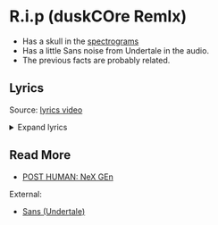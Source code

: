 # R.i.p (duskCOre RemIx)

- Has a skull in the [spectrograms](spectrograms.md)
- Has a little Sans noise from Undertale in the audio.
- The previous facts are probably related.

## Lyrics

Source: [lyrics video](https://www.youtube.com/watch?v=J3Qz8rE-Zh0)

<details class="lyrics">
<summary>Expand lyrics</summary>

```
did my back hurt your knife?
do you think you’re bulletproof? 
go chat shit all you like 
you and i both know the truth 

plot twist 
i don’t give two shits 
about you 
or whether you exist 
tripping if you think 
there’ll be a happy ending 

still alive 
but you're dead to me
there’s voices in my head
that will never leave
wish i could forget
all these memories
i don’t know why you keep
digging your own grave
no remedy
out your fucking mind
in a fantasy
your therapist is gonna 
need some therapy
you and me are done
so see you later punk 
r.i.p
 
in a bit mate
it’s been fun
in a near death kind of way
but it’s people like you darling
that give humans a bad name
 
plot twist
i don’t give two shits
about you
or whether you exist
tripping if you think 
there’ll be a happy ending
 
still alive 
but you're dead to me
there’s voices in my head
that will never leave
wish i could forget
all these memories
i don’t know why you keep
digging your own grave
no remedy
out your fucking mind
in a fantasy
your therapist is gonna 
need some therapy
you and me are done
so see you later punk 
r.i.p

yeah see you later punk 
r.i.p
 
make me the villain if you want
guess there’s no cure for a ?!?!?
so keep your name out my mouth
because i wouldn’t wanna smash
that pretty glass house
 
still alive 
but you're dead to me
a parasite
you’re a heart disease
so stay the fuck away from me
no there’s no remedy 
out your fucking mind 
in a fantasy 
think your therapist will
need therapy 
but you and me are done 
so see you later creep 
r.i.p 

yeah see you later punk 
r.i.p 
so see you later punk 
r.i.p
```
</details>

## Read More

- [POST HUMAN: NeX GEn](ph-nex-gen)

External:

- [Sans (Undertale)](https://undertale.fandom.com/wiki/Sans)
